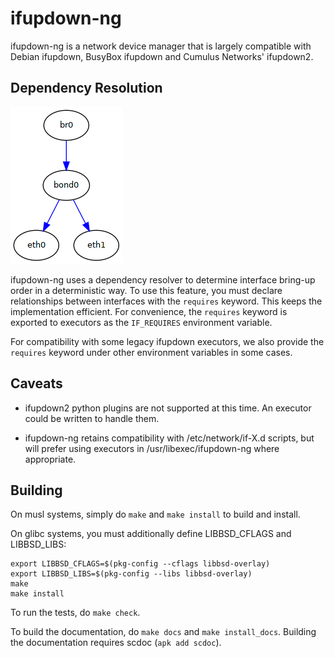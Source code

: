 # ifupdown-ng

ifupdown-ng is a network device manager that is largely compatible with Debian
ifupdown, BusyBox ifupdown and Cumulus Networks' ifupdown2.

## Dependency Resolution

![Dependency resolution example](doc/img/dependency-resolution.png)

ifupdown-ng uses a dependency resolver to determine interface bring-up order
in a deterministic way.  To use this feature, you must declare relationships
between interfaces with the `requires` keyword.  This keeps the implementation
efficient.  For convenience, the `requires` keyword is exported to executors
as the `IF_REQUIRES` environment variable.

For compatibility with some legacy ifupdown executors, we also provide the
`requires` keyword under other environment variables in some cases.

## Caveats

* ifupdown2 python plugins are not supported at this time.  An executor could be
  written to handle them.

* ifupdown-ng retains compatibility with /etc/network/if-X.d scripts, but will
  prefer using executors in /usr/libexec/ifupdown-ng where appropriate.

## Building

On musl systems, simply do `make` and `make install` to build and install.

On glibc systems, you must additionally define LIBBSD_CFLAGS and LIBBSD_LIBS:

    export LIBBSD_CFLAGS=$(pkg-config --cflags libbsd-overlay)
    export LIBBSD_LIBS=$(pkg-config --libs libbsd-overlay)
    make
    make install

To run the tests, do `make check`.

To build the documentation, do `make docs` and `make install_docs`.  Building
the documentation requires scdoc (`apk add scdoc`).
